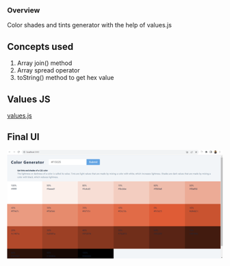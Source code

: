 ### Overview
Color shades and tints generator with the help of values.js

## Concepts used
1. Array join() method
2. Array spread operator
3. toString() method to get hex value

## Values JS

[values.js](https://github.com/noeldelgado/values.js)

## Final UI
![](./screenshot.png)